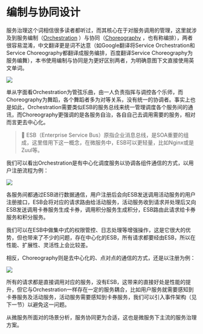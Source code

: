 # 编制与协同设计

服务治理这个词相信很多读者都听过，而其核心在于对服务调用的管理，这里就涉及到服务编制（[Orchestration](https://en.wikipedia.org/wiki/Orchestration_(computing)) ）与协同（[Choreography](https://en.wikipedia.org/wiki/Service_choreography) ，也有称编排），两者很容易混淆，中文翻译更是词不达意（如Google翻译将Service Orchestration和Service Choreography都翻译成服务编排，百度翻译Service Choreography为服务编舞），本书使用编制与协同是为更好区别两者，为明确意图下文直接使用英文单词。

![](https://raw.githubusercontent.com/gudaoxuri/Microservices-Architecture/master/resources/images/ms-services-invoke-orchestration-choreography.png)

单从字面看Orchestration为管弦乐曲，由一人负责指挥与调控各个乐师，而Choreography为舞蹈，各个舞蹈者多为对等关系，没有统一的协调者。事实上也是如此，Orchestration需要类似ESB的服务总线来统一管理调度各个服务间的通讯，而Choreography更强调的是各服务自治，各自自己去调用需要的服务，相对而言更去中心化。

>🔆 ESB（Enterprise Service Bus）原指企业消息总线，是SOA重要的组成，这里借用下这一概念，在微服务中，ESB可以更轻量，比如Nginx或是Zuul等。


我们可以看出Orchestration是有中心化调度服务以协调各组件通信的方式，以用户注册流程为例：

![](https://raw.githubusercontent.com/gudaoxuri/Microservices-Architecture/master/resources/images/ms-services-invoke-register-orchestration.png)

各服务间都通过ESB进行数据通信，用户注册后会向ESB发送调用活动服务的用户注册接口，ESB会将对应的请求路由给活动服务，活动服务收到请求并处理后又向ESB发送调用卡券服务生成卡券，调用积分服务生成积分，ESB路由此请求给卡券服务和积分服务。

我们可以在ESB中做集中式的权限管控、日志处理等增强操作，这是它很大的优势，但也带来了不少的问题，存在中心化的ESB，所有请求都要经由ESB，所以在性能、扩展性、灵活性上会比较差。

相反，Choreography则是去中心化的、点对点的通信的方式，还是以注册为例：

![](https://raw.githubusercontent.com/gudaoxuri/Microservices-Architecture/master/resources/images/ms-services-invoke-register-choreography.png)

所有的请求都是直接调用对应的服务，没有ESB，这带来的直接好处是性能的提升，但它与Orchestration一样存在一定的服务耦合，比如用户服务就需要感知到卡券服务及活动服务，活动服务需要感知到卡券服务，我们可以引入事件架构（见下一节）以避免这一问题。

从微服务所面对的场景分析，服务协同更为合适，这也是微服务下主流的服务治理方案。









